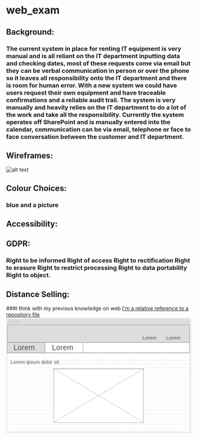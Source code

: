 # web_exam
## Background: 
### The current system in place for renting IT equipment is very manual and is all reliant on the IT department inputting data and     checking dates, most of these requests come via email but they can be verbal communication in person or over the phone so it leaves all responsibility onto the IT department and there is room for human error. With a new system we could have users request their own equipment and have traceable confirmations and a reliable audit trail. The system is very manually and heavily relies on the IT department to do a lot of the work and take all the responsibility. Currently the system operates off SharePoint and is manually entered into the calendar, communication can be via email, telephone or face to face conversation between the customer and IT department.<p>
## Wireframes: 
![alt text](https://www.figma.com/embed?embed_host=share&url=https%3A%2F%2Fwww.figma.com%2Ffile%2FL5oKf7u1PZHTiidpx5uWpW%2FWeb-Tech)
## Colour Choices: 
### blue and a picture
## Accessibility:
## GDPR: 
### Right to be informed Right of access Right to rectification Right to erasure Right to restrict processing Right to data portability Right to object.<p>
## Distance Selling:
###I think with my previous knowledge on web
[I'm a relative reference to a repository file](assignment/index.html)
![alt text](assignment/img/dt_inventory_p1.PNG)